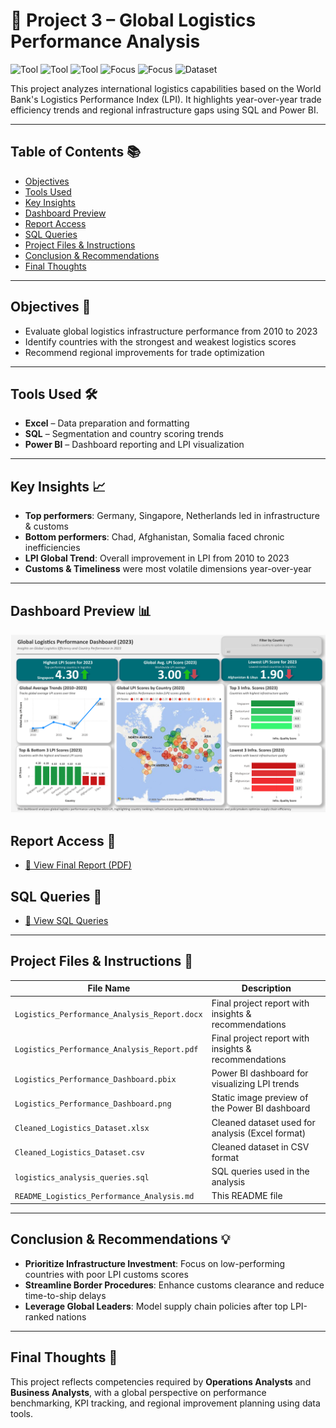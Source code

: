# 📌 Project 3 – Global Logistics Performance Analysis

![Tool](https://img.shields.io/badge/Tool-SQL-blue) 
![Tool](https://img.shields.io/badge/Tool-Power_BI-yellow) 
![Tool](https://img.shields.io/badge/Tool-Excel-green) 
![Focus](https://img.shields.io/badge/Focus-Logistics_Performance-lightgrey) 
![Focus](https://img.shields.io/badge/Focus-System_Analysis-lightgrey) 
![Dataset](https://img.shields.io/badge/Dataset-World_Bank_LPI-lightgrey)

This project analyzes international logistics capabilities based on the World Bank's Logistics Performance Index (LPI). It highlights year-over-year trade efficiency trends and regional infrastructure gaps using SQL and Power BI.

---

## Table of Contents 📚
- [Objectives](#objectives-)
- [Tools Used](#tools-used-)
- [Key Insights](#key-insights-)
- [Dashboard Preview](#dashboard-preview-)
- [Report Access](#report-access-)
- [SQL Queries](#sql-queries-)
- [Project Files & Instructions](#project-files--instructions-)
- [Conclusion & Recommendations](#conclusion--recommendations-)
- [Final Thoughts](#final-thoughts-)

---

## Objectives 🎯
- Evaluate global logistics infrastructure performance from 2010 to 2023
- Identify countries with the strongest and weakest logistics scores
- Recommend regional improvements for trade optimization

---

## Tools Used 🛠️
- **Excel** – Data preparation and formatting
- **SQL** – Segmentation and country scoring trends
- **Power BI** – Dashboard reporting and LPI visualization

---

## Key Insights 📈
- **Top performers**: Germany, Singapore, Netherlands led in infrastructure & customs
- **Bottom performers**: Chad, Afghanistan, Somalia faced chronic inefficiencies
- **LPI Global Trend**: Overall improvement in LPI from 2010 to 2023
- **Customs & Timeliness** were most volatile dimensions year-over-year

---

## Dashboard Preview 📊

![Dashboard Screenshot](./Logistics_Performance_Dashboard.png)

## Report Access 📄

- [📄 View Final Report (PDF)](./Logistics_Performance_Analysis_Report.pdf)

## SQL Queries 🧾

- [🧾 View SQL Queries](./logistics_analysis_queries.sql)

---

## Project Files & Instructions 📂

| File Name                                   | Description                                                            |
|--------------------------------------------|------------------------------------------------------------------------|
| `Logistics_Performance_Analysis_Report.docx`| Final project report with insights & recommendations                   |
| `Logistics_Performance_Analysis_Report.pdf` | Final project report with insights & recommendations                   |
| `Logistics_Performance_Dashboard.pbix`      | Power BI dashboard for visualizing LPI trends                         |
| `Logistics_Performance_Dashboard.png`       | Static image preview of the Power BI dashboard                         |
| `Cleaned_Logistics_Dataset.xlsx`            | Cleaned dataset used for analysis (Excel format)                       |
| `Cleaned_Logistics_Dataset.csv`             | Cleaned dataset in CSV format                                          |
| `logistics_analysis_queries.sql`            | SQL queries used in the analysis                                       |
| `README_Logistics_Performance_Analysis.md`  | This README file                                                       |

---

## Conclusion & Recommendations 💡
- **Prioritize Infrastructure Investment**: Focus on low-performing countries with poor LPI customs scores
- **Streamline Border Procedures**: Enhance customs clearance and reduce time-to-ship delays
- **Leverage Global Leaders**: Model supply chain policies after top LPI-ranked nations

---

## Final Thoughts 📝
This project reflects competencies required by **Operations Analysts** and **Business Analysts**, with a global perspective on performance benchmarking, KPI tracking, and regional improvement planning using data tools.
